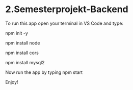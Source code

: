 # 2.Semesterprojekt-Backend

<!-- Noter til os

cd src

npm init -y

npm install express

npm install cors

npm install mysql2

npm install dotenv -->

To run this app open your terminal in VS Code and type:

npm init -y

npm install node

npm install cors

npm install mysql2

Now run the app by typing npm start

Enjoy!
